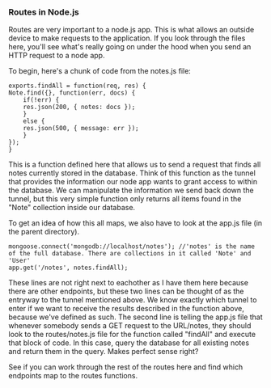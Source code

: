 ### Routes in Node.js

Routes are very important to a node.js app. This is what allows an outside device to make requests to the application. If you look through the files here, you'll see what's really going on under the hood when you send an HTTP request to a node app. 

To begin, here's a chunk of code from the notes.js file:

	exports.findAll = function(req, res) {
  	Note.find({}, function(err, docs) {
    	if(!err) {
      	res.json(200, { notes: docs });
    	}
    	else {
      	res.json(500, { message: err });
    	}
  	});
	}

This is a function defined here that allows us to send a request that finds all notes currently stored in the database. Think of this function as the tunnel that provides the information our node app wants to grant access to within the database. We can manipulate the information we send back down the tunnel, but this very simple function only returns all items found in the "Note" collection inside our database.

To get an idea of how this all maps, we also have to look at the app.js file (in the parent directory). 
	
	mongoose.connect('mongodb://localhost/notes'); //'notes' is the name of the full database. There are collections in it called 'Note' and 'User'
	app.get('/notes', notes.findAll);

These lines are not right next to eachother as I have them here because there are other endpoints, but these two lines can be thought of as the entryway to the tunnel mentioned above. We know exactly which tunnel to enter if we want to receive the results described in the function above, because we've defined as such. The second line is telling the app.js file that whenever somebody sends a GET request to the URL/notes, they should look to the routes/notes.js file for the function called "findAll" and execute that block of code. In this case, query the database for all existing notes and return them in the query. Makes perfect sense right?

See if you can work through the rest of the routes here and find which endpoints map to the routes functions.